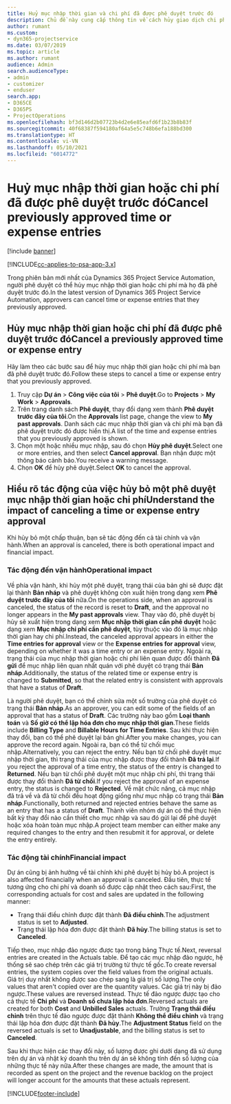 ```yaml
---
title: Huỷ mục nhập thời gian và chi phí đã được phê duyệt trước đó
description: Chủ đề này cung cấp thông tin về cách hủy giao dịch chi phí và thời gian dự án được phê duyệt.
author: rumant
ms.custom:
- dyn365-projectservice
ms.date: 03/07/2019
ms.topic: article
ms.author: rumant
audience: Admin
search.audienceType:
- admin
- customizer
- enduser
search.app:
- D365CE
- D365PS
- ProjectOperations
ms.openlocfilehash: bf3d146d2b07723b4d2e6e85eafd6f1b23b8b83f
ms.sourcegitcommit: 40f68387f594180af64a5e5c748b6efa188bd300
ms.translationtype: HT
ms.contentlocale: vi-VN
ms.lasthandoff: 05/10/2021
ms.locfileid: "6014772"
---
```

# <a name="cancel-previously-approved-time-or-expense-entries"></a><span data-ttu-id="23f88-103">Huỷ mục nhập thời gian hoặc chi phí đã được phê duyệt trước đó</span><span class="sxs-lookup"><span data-stu-id="23f88-103">Cancel previously approved time or expense entries</span></span>

[!include [banner](../includes/psa-now-project-operations.md)]

[!INCLUDE[cc-applies-to-psa-app-3.x](../includes/cc-applies-to-psa-app-3x.md)]

<span data-ttu-id="23f88-104">Trong phiên bản mới nhất của Dynamics 365 Project Service Automation, người phê duyệt có thể hủy mục nhập thời gian hoặc chi phí mà họ đã phê duyệt trước đó.</span><span class="sxs-lookup"><span data-stu-id="23f88-104">In the latest version of Dynamics 365 Project Service Automation, approvers can cancel time or expense entries that they previously approved.</span></span>

## <a name="cancel-a-previously-approved-time-or-expense-entry"></a><span data-ttu-id="23f88-105">Hủy mục nhập thời gian hoặc chi phí đã được phê duyệt trước đó</span><span class="sxs-lookup"><span data-stu-id="23f88-105">Cancel a previously approved time or expense entry</span></span>

<span data-ttu-id="23f88-106">Hãy làm theo các bước sau để hủy mục nhập thời gian hoặc chi phí mà bạn đã phê duyệt trước đó.</span><span class="sxs-lookup"><span data-stu-id="23f88-106">Follow these steps to cancel a time or expense entry that you previously approved.</span></span>

1. <span data-ttu-id="23f88-107">Truy cập **Dự án** \> **Công việc của tôi** \> **Phê duyệt**.</span><span class="sxs-lookup"><span data-stu-id="23f88-107">Go to **Projects** \> **My Work** \> **Approvals**.</span></span>
2. <span data-ttu-id="23f88-108">Trên trang danh sách **Phê duyệt**, thay đổi dạng xem thành **Phê duyệt trước đây của tôi**.</span><span class="sxs-lookup"><span data-stu-id="23f88-108">On the **Approvals** list page, change the view to **My past approvals**.</span></span> <span data-ttu-id="23f88-109">Danh sách các mục nhập thời gian và chi phí mà bạn đã phê duyệt trước đó được hiển thị.</span><span class="sxs-lookup"><span data-stu-id="23f88-109">A list of the time and expense entries that you previously approved is shown.</span></span>
3. <span data-ttu-id="23f88-110">Chọn một hoặc nhiều mục nhập, sau đó chọn **Hủy phê duyệt**.</span><span class="sxs-lookup"><span data-stu-id="23f88-110">Select one or more entries, and then select **Cancel approval**.</span></span> <span data-ttu-id="23f88-111">Bạn nhận được một thông báo cảnh báo.</span><span class="sxs-lookup"><span data-stu-id="23f88-111">You receive a warning message.</span></span>
4. <span data-ttu-id="23f88-112">Chọn **OK** để hủy phê duyệt.</span><span class="sxs-lookup"><span data-stu-id="23f88-112">Select **OK** to cancel the approval.</span></span>

## <a name="understand-the-impact-of-canceling-a-time-or-expense-entry-approval"></a><span data-ttu-id="23f88-113">Hiểu rõ tác động của việc hủy bỏ một phê duyệt mục nhập thời gian hoặc chi phí</span><span class="sxs-lookup"><span data-stu-id="23f88-113">Understand the impact of canceling a time or expense entry approval</span></span>

<span data-ttu-id="23f88-114">Khi hủy bỏ một chấp thuận, bạn sẽ tác động đến cả tài chính và vận hành.</span><span class="sxs-lookup"><span data-stu-id="23f88-114">When an approval is canceled, there is both operational impact and financial impact.</span></span>

### <a name="operational-impact"></a><span data-ttu-id="23f88-115">Tác động đến vận hành</span><span class="sxs-lookup"><span data-stu-id="23f88-115">Operational impact</span></span>

<span data-ttu-id="23f88-116">Về phía vận hành, khi hủy một phê duyệt, trạng thái của bản ghi sẽ được đặt lại thành **Bản nháp** và phê duyệt không còn xuất hiện trong dạng xem **Phê duyệt trước đây của tôi** nữa.</span><span class="sxs-lookup"><span data-stu-id="23f88-116">On the operations side, when an approval is canceled, the status of the record is reset to **Draft**, and the approval no longer appears in the **My past approvals** view.</span></span> <span data-ttu-id="23f88-117">Thay vào đó, phê duyệt bị hủy sẽ xuất hiện trong dạng xem **Mục nhập thời gian cần phê duyệt** hoặc dạng xem **Mục nhập chi phí cần phê duyệt**, tùy thuộc vào đó là mục nhập thời gian hay chi phí.</span><span class="sxs-lookup"><span data-stu-id="23f88-117">Instead, the canceled approval appears in either the **Time entries for approval** view or the **Expense entries for approval** view, depending on whether it was a time entry or an expense entry.</span></span> <span data-ttu-id="23f88-118">Ngoài ra, trạng thái của mục nhập thời gian hoặc chi phí liên quan được đổi thành **Đã gửi** để mục nhập liên quan nhất quán với phê duyệt có trạng thái **Bản nháp**.</span><span class="sxs-lookup"><span data-stu-id="23f88-118">Additionally, the status of the related time or expense entry is changed to **Submitted**, so that the related entry is consistent with approvals that have a status of **Draft**.</span></span>

<span data-ttu-id="23f88-119">Là người phê duyệt, bạn có thể chỉnh sửa một số trường của phê duyệt có trạng thái **Bản nháp**.</span><span class="sxs-lookup"><span data-stu-id="23f88-119">As an approver, you can edit some of the fields of an approval that has a status of **Draft**.</span></span> <span data-ttu-id="23f88-120">Các trường này bao gồm **Loại thanh toán** và **Số giờ có thể lập hóa đơn cho mục nhập thời gian**.</span><span class="sxs-lookup"><span data-stu-id="23f88-120">These fields include **Billing Type** and **Billable Hours for Time Entries**.</span></span> <span data-ttu-id="23f88-121">Sau khi thực hiện thay đổi, bạn có thể phê duyệt lại bản ghi.</span><span class="sxs-lookup"><span data-stu-id="23f88-121">After you make changes, you can approve the record again.</span></span> <span data-ttu-id="23f88-122">Ngoài ra, bạn có thể từ chối mục nhập.</span><span class="sxs-lookup"><span data-stu-id="23f88-122">Alternatively, you can reject the entry.</span></span> <span data-ttu-id="23f88-123">Nếu bạn từ chối phê duyệt mục nhập thời gian, thì trạng thái của mục nhập được thay đổi thành **Đã trả lại**.</span><span class="sxs-lookup"><span data-stu-id="23f88-123">If you reject the approval of a time entry, the status of the entry is changed to **Returned**.</span></span> <span data-ttu-id="23f88-124">Nếu bạn từ chối phê duyệt một mục nhập chi phí, thì trạng thái được thay đổi thành **Đã từ chối**.</span><span class="sxs-lookup"><span data-stu-id="23f88-124">If you reject the approval of an expense entry, the status is changed to **Rejected**.</span></span> <span data-ttu-id="23f88-125">Về mặt chức năng, cả mục nhập đã trả về và đã từ chối đều hoạt động giống như mục nhập có trạng thái **Bản nháp**.</span><span class="sxs-lookup"><span data-stu-id="23f88-125">Functionally, both returned and rejected entries behave the same as an entry that has a status of **Draft**.</span></span> <span data-ttu-id="23f88-126">Thành viên nhóm dự án có thể thực hiện bất kỳ thay đổi nào cần thiết cho mục nhập và sau đó gửi lại để phê duyệt hoặc xóa hoàn toàn mục nhập.</span><span class="sxs-lookup"><span data-stu-id="23f88-126">A project team member can either make any required changes to the entry and then resubmit it for approval, or delete the entry entirely.</span></span>

### <a name="financial-impact"></a><span data-ttu-id="23f88-127">Tác động tài chính</span><span class="sxs-lookup"><span data-stu-id="23f88-127">Financial impact</span></span>

<span data-ttu-id="23f88-128">Dự án cũng bị ảnh hưởng về tài chính khi phê duyệt bị hủy bỏ.</span><span class="sxs-lookup"><span data-stu-id="23f88-128">A project is also affected financially when an approval is canceled.</span></span> <span data-ttu-id="23f88-129">Đầu tiên, thực tế tương ứng cho chi phí và doanh số được cập nhật theo cách sau:</span><span class="sxs-lookup"><span data-stu-id="23f88-129">First, the corresponding actuals for cost and sales are updated in the following manner:</span></span>

- <span data-ttu-id="23f88-130">Trạng thái điều chỉnh được đặt thành **Đã điều chỉnh**.</span><span class="sxs-lookup"><span data-stu-id="23f88-130">The adjustment status is set to **Adjusted**.</span></span>
- <span data-ttu-id="23f88-131">Trạng thái lập hóa đơn được đặt thành **Đã hủy**.</span><span class="sxs-lookup"><span data-stu-id="23f88-131">The billing status is set to **Canceled**.</span></span>

<span data-ttu-id="23f88-132">Tiếp theo, mục nhập đảo ngược được tạo trong bảng Thực tế.</span><span class="sxs-lookup"><span data-stu-id="23f88-132">Next, reversal entries are created in the Actuals table.</span></span> <span data-ttu-id="23f88-133">Để tạo các mục nhập đảo ngược, hệ thống sẽ sao chép trên các giá trị trường từ thực tế gốc.</span><span class="sxs-lookup"><span data-stu-id="23f88-133">To create reversal entries, the system copies over the field values from the original actuals.</span></span> <span data-ttu-id="23f88-134">Giá trị duy nhất không được sao chép sang là giá trị số lượng.</span><span class="sxs-lookup"><span data-stu-id="23f88-134">The only values that aren't copied over are the quantity values.</span></span> <span data-ttu-id="23f88-135">Các giá trị này bị đảo ngược.</span><span class="sxs-lookup"><span data-stu-id="23f88-135">These values are reversed instead.</span></span> <span data-ttu-id="23f88-136">Thực tế đảo ngược được tạo cho cả thực tế **Chi phí** và **Doanh số chưa lập hóa đơn**.</span><span class="sxs-lookup"><span data-stu-id="23f88-136">Reversed actuals are created for both **Cost** and **Unbilled Sales** actuals.</span></span> <span data-ttu-id="23f88-137">Trường **Trạng thái điều chỉnh** trên thực tế đảo ngược được đặt thành **Không thể điều chỉnh** và trạng thái lập hóa đơn được đặt thành **Đã hủy**.</span><span class="sxs-lookup"><span data-stu-id="23f88-137">The **Adjustment Status** field on the reversed actuals is set to **Unadjustable**, and the billing status is set to **Canceled**.</span></span>

<span data-ttu-id="23f88-138">Sau khi thực hiện các thay đổi này, số lượng được ghi dưới dạng đã sử dụng trên dự án và nhật ký doanh thu trên dự án sẽ không tính đến số lượng của những thực tế này nữa.</span><span class="sxs-lookup"><span data-stu-id="23f88-138">After these changes are made, the amount that is recorded as spent on the project and the revenue backlog on the project will longer account for the amounts that these actuals represent.</span></span>


[!INCLUDE[footer-include](../includes/footer-banner.md)]